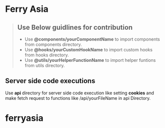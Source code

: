 # Ferry Asia

> ## Use Below guidlines for contribution
>
> - Use **@components/yourComponentName** to import components from components directory.
> - Use **@hooks/yourCustomHookName** to import custom hooks from hooks directory.
> - Use **@utils/yourHelperFunctionName** to import helper funtions from utils directory.

## Server side code executions

Use **api** directory for server side code execution like setting **cookies** and make fetch request to functions like /api/yourFileName in api Directory.
# ferryasia
